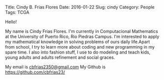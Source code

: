Title: Cindy B. Frias Flores
Date: 2016-01-22
Slug: cindy
Category: People
Tags: TCGA

Hello!

  My name is Cindy Frias Flores. I'm currently in Computacional Mathematics
at the University of Puerto Rico, Rio Piedras Campus. I'm interested to apply
my mathematical knowledge in solving problems of ours daily life.Apart from 
school, I try to learn more about coding and new programming in my spare time.
I also into fashion stuff, I use to do modeling and teach kids, young adults and 
adults refinement and social graces.

My email is <cbfrias2350@gmail.com>
My Github is <https://github.com/cbfrias23/> 
